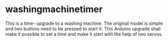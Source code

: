# washingmachinetimer
This is a time- upgrade to a washing machine. The original model is simple and two buttons need to be pressed to start it. This Arduino upgrade shall make it possible to set a time and make it start with the help of two servos.
